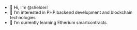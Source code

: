 - 👋 Hi, I’m @shelderr
- 👀 I’m interested in PHP backend development and blockchain technologies
- 🌱 I’m currently learning Etherium smartcontracts 

<!---
Eugene10290/Eugene10290 is a ✨ special ✨ repository because its `README.md` (this file) appears on your GitHub profile.
You can click the Preview link to take a look at your changes.
--->
